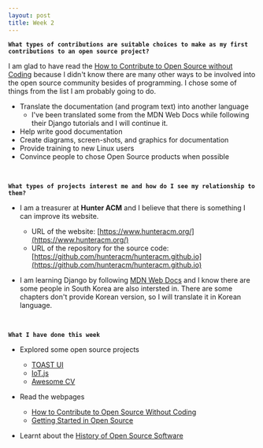 ```yaml
---
layout: post
title: Week 2
---
```


**`What types of contributions are suitable choices to make as my first contributions to an open source project?`**  

I am glad to have read the [How to Contribute to Open Source without Coding](https://icontribute.wordpress.com/how-to-contribute-to-open-source-without-coding/) because I didn't know there are many other ways to be involved into the open source community besides of programming. I chose some of things from the list I am probably going to do.

  - Translate the documentation (and program text) into another language  
    - I've been translated some from the MDN Web Docs while following their Django tutorials and I will continue it.
  - Help write good documentation  
  - Create diagrams, screen-shots, and graphics for documentation
  - Provide training to new Linux users
  - Convince people to chose Open Source products when possible
  
&nbsp;
&nbsp;
&nbsp;

**`What types of projects interest me and how do I see my relationship to them?`**

  - I am a treasurer at **Hunter ACM** and I believe that there is something I can improve its website.
    - URL of the website: [https://www.hunteracm.org/](https://www.hunteracm.org/)
    - URL of the repository for the source code: [https://github.com/hunteracm/hunteracm.github.io](https://github.com/hunteracm/hunteracm.github.io)  
    
  - I am learning Django by following [MDN Web Docs](https://developer.mozilla.org/en-US/docs/Learn/Server-side/Django) and I know there are some people in South Korea are also intersted in. There are some chapters don't provide Korean version, so I will translate it in Korean language.  
  
&nbsp;
&nbsp;
&nbsp;

**`What I have done this week`**
  - Explored some open source projects
    - [TOAST UI](https://ui.toast.com/)
    - [IoT.js](https://iotjs.net/)
    - [Awesome CV](https://github.com/posquit0/Awesome-CV)  
    
  - Read the webpages
    - [How to Contribute to Open Source Without Coding](https://icontribute.wordpress.com/how-to-contribute-to-open-source-without-coding/)
    - [Getting Started in Open Source](https://blog.newrelic.com/engineering/open-source_gettingstarted/)  

  - Learnt about the [History of Open Source Software](http://www.compsci.hunter.cuny.edu/~sweiss/course_materials/csci395.86/slides/history.html#1)
